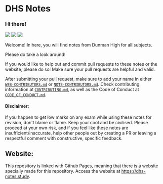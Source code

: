 # DHS Notes
### Hi there!

<img src="https://img.shields.io/github/repo-size/weiyi-m/dhs-notes"> <img src="https://img.shields.io/github/issues/weiyi-m/dhs-notes"> <img src="https://img.shields.io/github/license/weiyi-m/dhs-notes">

Welcome! In here, you will find notes from Dunman High for all subjects.

Please do take a look around! 

If you would like to help out and commit pull requests to these notes or the website, please do so! Make sure your pull requests are helpful and valid.

After submitting your pull request, make sure to add your name in either [`WEB-CONTRIBUTORS.md`](.github/WEB-CONTRIBUTORS.md) or [`NOTE-CONTRIBUTORS.md`](.github/NOTE-CONTRIBUTORS.md). Check contributing information at [`CONTRIBUTING.md`](CONTRIBUTING.md), as well as the Code of Conduct at [`CODE_OF_CONDUCT.md`](.github/CODE_OF_CONDUCT.md).

#### Disclaimer:
If you happen to get low marks on any exam while using these notes for revision, don't blame or flame. Keep your cool and be civilised. Please proceed at your own risk, and if you feel like these notes are insufficient/inaccurate, help other people out by creating a PR or leaving a respectful comment with constructive, specific feedback.

## Website:
This repository is linked with Github Pages, meaning that there is a website specially made for this repository.
Access the website at https://dhs-notes.study.



